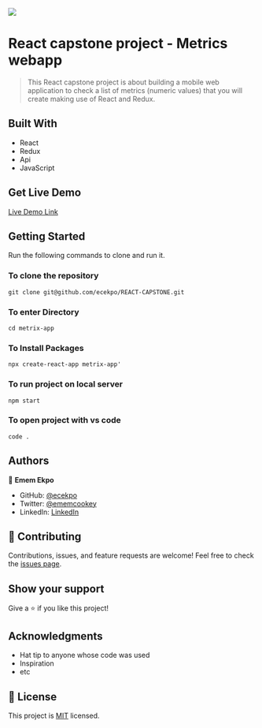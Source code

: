 ![](https://img.shields.io/badge/Microverse-blueviolet)

# React capstone project - Metrics webapp
> This React capstone project is about building a mobile web application to check a list of metrics (numeric values) that you will create making use of React and Redux.

## Built With

- React
- Redux
- Api
- JavaScript

## Get Live Demo

[Live Demo Link]()


## Getting Started

Run the following commands to clone and run it.

### To clone the repository

  `git clone git@github.com/ecekpo/REACT-CAPSTONE.git`

### To enter Directory

`cd metrix-app`

### To Install Packages

`npx create-react-app metrix-app'`

### To run project on local server

`npm start`

### To open project with vs code 

`code .`

## Authors

👤 **Emem Ekpo**

- GitHub: [@ecekpo](https://https://github.com/ecekpo)
- Twitter: [@ememcookey](https://twitter.com/ememcookey)
- LinkedIn: [LinkedIn](https://www.linkedin.com/in/emem-ekpo)

## 🤝 Contributing
Contributions, issues, and feature requests are welcome!
Feel free to check the [issues page](../../issues/).

## Show your support
Give a ⭐️ if you like this project!

## Acknowledgments
- Hat tip to anyone whose code was used
- Inspiration
- etc

## 📝 License
This project is [MIT](./MIT.md) licensed.

